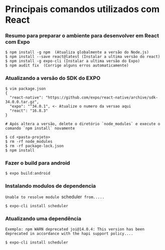 # Principais comandos utilizados com React
### Resumo para preparar o ambiente para desenvolver em React com Expo
```
$ npm install -g npm  (Atualiza globalmente a versão do Node.js)
$ npm install --save react@latest (Instalar a ultima versão do react)
$ npm install -g expo-cli (Instalar a ultima versão do Expo)
$ npm audit fix  (Corrige alguns erros automaticamente)
```

### Atualizando a versão do SDK do EXPO
```
$ vim package.json
{
  "react-native": "https://github.com/expo/react-native/archive/sdk-34.0.0.tar.gz",
  "expo": "^34.0.1", <- Atualize o numero da versao aqui
  "react": "16.8.3"
}

# Após altera a versão, delete o diretório `node_modules` e execute o comando `npm install` novamente

$ cd <pasta-projeto>
$ rm -rf node_modules
$ rm -rf package-lock.json
$ npm install
```

### Fazer o build para android

```
$ expo build:android
```

### Instalando modulos de dependencia
`Unable to resolve module `scheduler` from.....`
```
$ expo-cli install scheduler
```
### Atualizando uma dependência
`Exemplo: npm WARN deprecated joi@14.0.4: This version has been deprecated in accordance with the hapi support policy....`
```
$ expo-cli install scheduler
```
